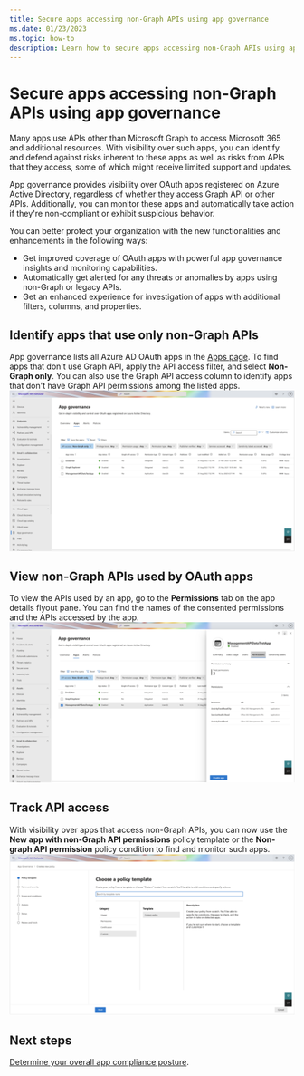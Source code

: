 ```yaml
---
title: Secure apps accessing non-Graph APIs using app governance
ms.date: 01/23/2023
ms.topic: how-to
description: Learn how to secure apps accessing non-Graph APIs using app governance
---
```


# Secure apps accessing non-Graph APIs using app governance

Many apps use APIs other than Microsoft Graph to access Microsoft 365 and additional resources. With visibility over such apps, you can identify and defend against risks inherent to these apps as well as risks from APIs that they access, some of which might receive limited support and updates.

App governance provides visibility over OAuth apps registered on Azure Active Directory, regardless of whether they access Graph API or other APIs. Additionally, you can monitor these apps and automatically take action if they're non-compliant or exhibit suspicious behavior.

You can better protect your organization with the new functionalities and enhancements in the following ways:

- Get improved coverage of OAuth apps with powerful app governance insights and monitoring capabilities.
- Automatically get alerted for any threats or anomalies by apps using non-Graph or legacy APIs.
- Get an enhanced experience for investigation of apps with additional filters, columns, and properties.

## Identify apps that use only non-Graph APIs

App governance lists all Azure AD OAuth apps in the [Apps page](https://security.microsoft.com/cloudapps/app-governance?viewid=allApps). To find apps that don't use Graph API, apply the API access filter, and select **Non-Graph only**. You can also use the Graph API access column to identify apps that don't have Graph API permissions among the listed apps.
![Apps page showing non-graph only.](media/app-governance-secure-apps-access-non-graph-api/apps-page-non-graph-only.png)

## View non-Graph APIs used by OAuth apps

To view the APIs used by an app, go to the **Permissions** tab on the app details flyout pane. You can find the names of the consented permissions and the APIs accessed by the app.
![Go to the permissions tab.](media/app-governance-secure-apps-access-non-graph-api/permissions-tab.png)

## Track API access

With visibility over apps that access non-Graph APIs, you can now use the **New app with non-Graph API permissions** policy template or the **Non-graph API permission** policy condition to find and monitor such apps.
![Choose policy template.](media/app-governance-secure-apps-access-non-graph-api/choose-policy-template.png)

## Next steps

[Determine your overall app compliance posture](app-governance-visibility-insights-compliance-posture.md).
